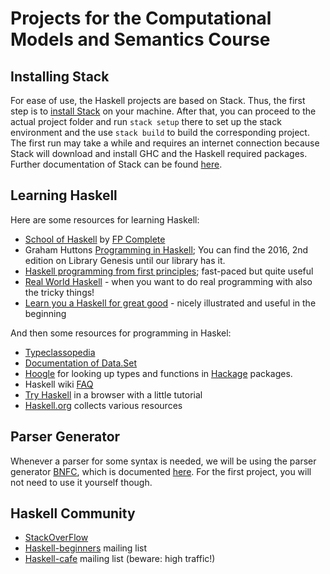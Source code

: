 # Projects for the Computational Models and Semantics Course

## Installing Stack

For ease of use, the Haskell projects are based on Stack.
Thus, the first step is to
[install Stack](https://docs.haskellstack.org/en/stable/install_and_upgrade/)
on your machine.
After that, you can proceed to the actual project folder and run `stack setup` there
to set up the stack environment and the use `stack build` to build the corresponding project.
The first run may take a while and requires an internet connection because Stack will download
and install GHC and the Haskell required packages.
Further documentation of Stack can be found [here](https://docs.haskellstack.org/en/stable/README/).

## Learning Haskell

Here are some resources for learning Haskell:

* [School of Haskell](https://www.schoolofhaskell.com/) by [FP Complete](https://www.fpcomplete.com)
* Graham Huttons [Programming in Haskell](https://catalogue.leidenuniv.nl/permalink/f/1e3kn0k/TN_cdi_askewsholts_vlebooks_9781316876336); You can find the 2016, 2nd edition on Library Genesis until our library has it.
* [Haskell programming from first principles](https://haskellbook.com/); fast-paced but quite useful
* [Real World Haskell](https://book.realworldhaskell.org/) - when you want to do real programming
  with also the tricky things!
* [Learn you a Haskell for great good](http://learnyouahaskell.com/) - nicely illustrated and useful
  in the beginning

And then some resources for programming in Haskel:

* [Typeclassopedia](https://wiki.haskell.org/Typeclassopedia)
* [Documentation of Data.Set](https://hackage.haskell.org/package/containers-0.6.3.1/docs/Data-Set.html)
* [Hoogle](https://hoogle.haskell.org/) for looking up types and functions in
  [Hackage](https://hackage.haskell.org/) packages.
* Haskell wiki [FAQ](https://wiki.haskell.org/FAQ)
* [Try Haskell](https://tryhaskell.org/) in a browser with a little tutorial
* [Haskell.org](https://www.haskell.org/) collects various resources

## Parser Generator

Whenever a parser for some syntax is needed, we will be using the parser generator
[BNFC](https://bnfc.digitalgrammars.com/), which is documented
[here](https://bnfc.readthedocs.io/en/latest/index.html).
For the first project, you will not need to use it yourself though.

## Haskell Community

* [StackOverFlow](http://stackoverflow.com/questions/tagged/haskell)
* [Haskell-beginners](http://haskell.org/mailman/listinfo/beginners) mailing list
* [Haskell-cafe](http://haskell.org/mailman/listinfo/haskell-cafe) mailing list
  (beware: high traffic!)
